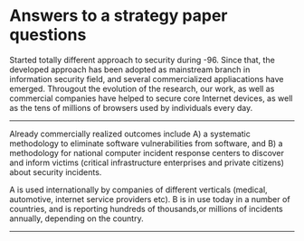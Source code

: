 # Answers to a strategy paper questions

Started totally different approach to security during -96.
Since that, the developed approach has been adopted as mainstream branch
in information security field, and several commercialized appliacations have
emerged.  Througout the evolution of the research, our work, as well as commercial
companies have helped to secure core Internet devices, as well as the tens of
millions of browsers used by individuals every day.

----
Already commercially realized outcomes include A) a systematic methodology to
eliminate software vulnerabilities from software, and B) a methodology for
national computer incident response
centers to discover and inform victims (critical infrastructure enterprises
and private citizens) about security incidents.

A is used internationally by companies of different verticals (medical, automotive,
internet service providers etc). B is in use today in a number of countries,
and is reporting hundreds of thousands,or millions of incidents annually,
depending on the country.

----
